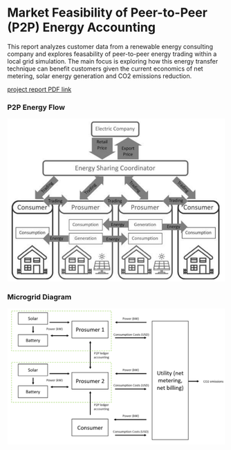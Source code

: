 # Market Feasibility of Peer-to-Peer (P2P) Energy Accounting

This report analyzes customer data from a renewable energy consulting company and explores feasability of peer-to-peer energy trading within a local grid simulation. The main focus is exploring how this energy transfer technique can benefit customers given the current economics of net metering, solar energy generation and CO2 emissions reduction. 

[project report PDF link](energy_trading_analysis_report.pdf)

### P2P Energy Flow

<img src="./assets/p2p_energy_diagram.png" width="650">

### Microgrid Diagram

<img src="./assets/microgrid_diagram.png" width="650">